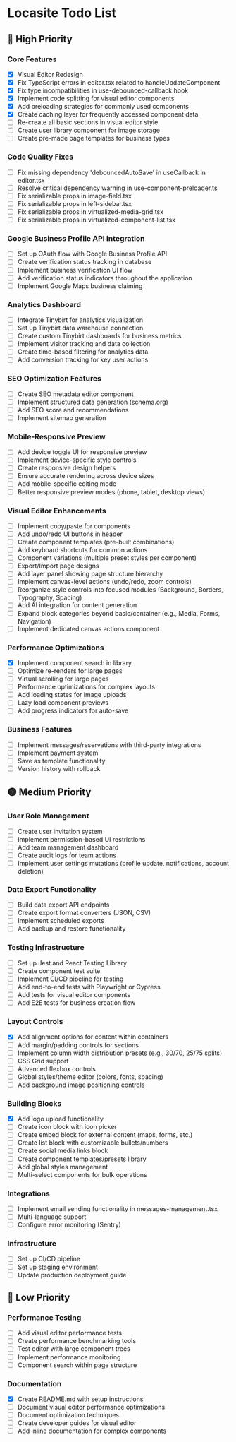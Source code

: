 # Locasite Todo List

## 🔴 High Priority

### Core Features

- [x] Visual Editor Redesign
- [x] Fix TypeScript errors in editor.tsx related to handleUpdateComponent
- [x] Fix type incompatibilities in use-debounced-callback hook
- [x] Implement code splitting for visual editor components
- [x] Add preloading strategies for commonly used components
- [x] Create caching layer for frequently accessed component data
- [ ] Re-create all basic sections in visual editor style
- [ ] Create user library component for image storage
- [ ] Create pre-made page templates for business types

### Code Quality Fixes

- [ ] Fix missing dependency 'debouncedAutoSave' in useCallback in editor.tsx
- [ ] Resolve critical dependency warning in use-component-preloader.ts
- [ ] Fix serializable props in image-field.tsx
- [ ] Fix serializable props in left-sidebar.tsx
- [ ] Fix serializable props in virtualized-media-grid.tsx
- [ ] Fix serializable props in virtualized-component-list.tsx

### Google Business Profile API Integration

- [ ] Set up OAuth flow with Google Business Profile API
- [ ] Create verification status tracking in database
- [ ] Implement business verification UI flow
- [ ] Add verification status indicators throughout the application
- [ ] Implement Google Maps business claiming

### Analytics Dashboard

- [ ] Integrate Tinybirt for analytics visualization
- [ ] Set up Tinybirt data warehouse connection
- [ ] Create custom Tinybirt dashboards for business metrics
- [ ] Implement visitor tracking and data collection
- [ ] Create time-based filtering for analytics data
- [ ] Add conversion tracking for key user actions

### SEO Optimization Features

- [ ] Create SEO metadata editor component
- [ ] Implement structured data generation (schema.org)
- [ ] Add SEO score and recommendations
- [ ] Implement sitemap generation

### Mobile-Responsive Preview

- [ ] Add device toggle UI for responsive preview
- [ ] Implement device-specific style controls
- [ ] Create responsive design helpers
- [ ] Ensure accurate rendering across device sizes
- [ ] Add mobile-specific editing mode
- [ ] Better responsive preview modes (phone, tablet, desktop views)

### Visual Editor Enhancements

- [ ] Implement copy/paste for components
- [ ] Add undo/redo UI buttons in header
- [ ] Create component templates (pre-built combinations)
- [ ] Add keyboard shortcuts for common actions
- [ ] Component variations (multiple preset styles per component)
- [ ] Export/Import page designs
- [ ] Add layer panel showing page structure hierarchy
- [ ] Implement canvas-level actions (undo/redo, zoom controls)
- [ ] Reorganize style controls into focused modules (Background, Borders, Typography, Spacing)
- [ ] Add AI integration for content generation
- [ ] Expand block categories beyond basic/container (e.g., Media, Forms, Navigation)
- [ ] Implement dedicated canvas actions component

### Performance Optimizations

- [x] Implement component search in library
- [ ] Optimize re-renders for large pages
- [ ] Virtual scrolling for large pages
- [ ] Performance optimizations for complex layouts
- [ ] Add loading states for image uploads
- [ ] Lazy load component previews
- [ ] Add progress indicators for auto-save

### Business Features

- [ ] Implement messages/reservations with third-party integrations
- [ ] Implement payment system
- [ ] Save as template functionality
- [ ] Version history with rollback

## 🟡 Medium Priority

### User Role Management

- [ ] Create user invitation system
- [ ] Implement permission-based UI restrictions
- [ ] Add team management dashboard
- [ ] Create audit logs for team actions
- [ ] Implement user settings mutations (profile update, notifications, account deletion)

### Data Export Functionality

- [ ] Build data export API endpoints
- [ ] Create export format converters (JSON, CSV)
- [ ] Implement scheduled exports
- [ ] Add backup and restore functionality

### Testing Infrastructure

- [ ] Set up Jest and React Testing Library
- [ ] Create component test suite
- [ ] Implement CI/CD pipeline for testing
- [ ] Add end-to-end tests with Playwright or Cypress
- [ ] Add tests for visual editor components
- [ ] Add E2E tests for business creation flow

### Layout Controls

- [x] Add alignment options for content within containers
- [ ] Add margin/padding controls for sections
- [ ] Implement column width distribution presets (e.g., 30/70, 25/75 splits)
- [ ] CSS Grid support
- [ ] Advanced flexbox controls
- [ ] Global styles/theme editor (colors, fonts, spacing)
- [ ] Add background image positioning controls

### Building Blocks

- [x] Add logo upload functionality
- [ ] Create icon block with icon picker
- [ ] Create embed block for external content (maps, forms, etc.)
- [ ] Create list block with customizable bullets/numbers
- [ ] Create social media links block
- [ ] Create component templates/presets library
- [ ] Add global styles management
- [ ] Multi-select components for bulk operations

### Integrations

- [ ] Implement email sending functionality in messages-management.tsx
- [ ] Multi-language support
- [ ] Configure error monitoring (Sentry)

### Infrastructure

- [ ] Set up CI/CD pipeline
- [ ] Set up staging environment
- [ ] Update production deployment guide

## 🔵 Low Priority

### Performance Testing

- [ ] Add visual editor performance tests
- [ ] Create performance benchmarking tools
- [ ] Test editor with large component trees
- [ ] Implement performance monitoring
- [ ] Component search within page structure

### Documentation

- [x] Create README.md with setup instructions
- [ ] Document visual editor performance optimizations
- [ ] Document optimization techniques
- [ ] Create developer guides for visual editor
- [ ] Add inline documentation for complex components

